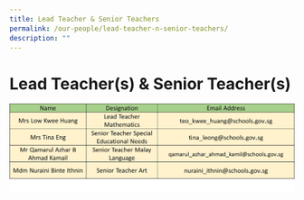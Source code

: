 ```yaml
---
title: Lead Teacher & Senior Teachers
permalink: /our-people/lead-teacher-n-senior-teachers/
description: ""
---
```

# **Lead Teacher(s) &amp; Senior Teacher(s)**

![](/images/Staff%20List/senior%20teacher.jpg)